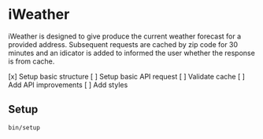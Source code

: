 # iWeather

iWeather is designed to give produce the current weather forecast for a provided address. Subsequent requests are cached by zip code for 30 minutes and an idicator is added to informed the user whether the response is from cache.

[x] Setup basic structure
[ ] Setup basic API request
[ ] Validate cache
[ ] Add API improvements
[ ] Add styles

## Setup
```
bin/setup
```